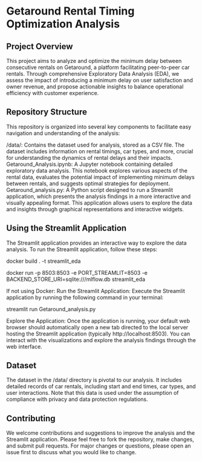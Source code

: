 #   Getaround Rental Timing Optimization Analysis

##  Project Overview

This project aims to analyze and optimize the minimum delay between consecutive rentals on Getaround, a platform facilitating peer-to-peer car rentals. Through comprehensive Exploratory Data Analysis (EDA), we assess the impact of introducing a minimum delay on user satisfaction and owner revenue, and propose actionable insights to balance operational efficiency with customer experience.

##  Repository Structure
This repository is organized into several key components to facilitate easy navigation and understanding of the analysis:

/data/: Contains the dataset used for analysis, stored as a CSV file. The dataset includes information on rental timings, car types, and more, crucial for understanding the dynamics of rental delays and their impacts.
Getaround_Analysis.ipynb: A Jupyter notebook containing detailed exploratory data analysis. This notebook explores various aspects of the rental data, evaluates the potential impact of implementing minimum delays between rentals, and suggests optimal strategies for deployment.
Getaround_analysis.py: A Python script designed to run a Streamlit application, which presents the analysis findings in a more interactive and visually appealing format. This application allows users to explore the data and insights through graphical representations and interactive widgets.

##  Using the Streamlit Application
The Streamlit application provides an interactive way to explore the data analysis. To run the Streamlit application, follow these steps:

docker build . -t streamlit_eda

docker run -p 8503:8503 -e PORT_STREAMLIT=8503 -e BACKEND_STORE_URI=sqlite:///mlflow.db streamlit_eda

If not using Docker:
Run the Streamlit Application: Execute the Streamlit application by running the following command in your terminal:

streamlit run Getaround_analysis.py

Explore the Application: Once the application is running, your default web browser should automatically open a new tab directed to the local server hosting the Streamlit application (typically http://localhost:8503). 
You can interact with the visualizations and explore the analysis findings through the web interface.

##  Dataset
The dataset in the /data/ directory is pivotal to our analysis. It includes detailed records of car rentals, including start and end times, car types, and user interactions. Note that this data is used under the assumption of compliance with privacy and data protection regulations.

##  Contributing
We welcome contributions and suggestions to improve the analysis and the Streamlit application. Please feel free to fork the repository, make changes, and submit pull requests. For major changes or questions, please open an issue first to discuss what you would like to change.